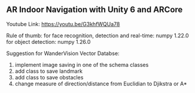 ## AR Indoor Navigation with Unity 6 and ARCore

Youtube Link: https://youtu.be/G3khfWQUa78

Rule of thumb:
for face recognition, detection and real-time: numpy 1.22.0
for object detection: numpy 1.26.0


Suggestion for WanderVision Vector Databse:
1. implement image saving in one of the schema classes
2. add class to save landmark
3. add class to save obstacles
4. change measure of direction/distance from Euclidian to Djikstra or A*
